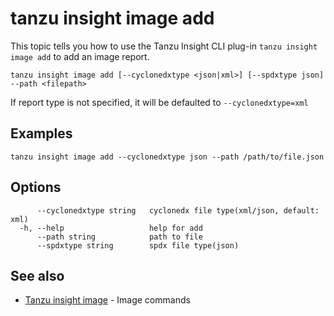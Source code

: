 # tanzu insight image add

This topic tells you how to use the Tanzu Insight CLI plug-in 
`tanzu insight image add` to add an image report.

```console
tanzu insight image add [--cyclonedxtype <json|xml>] [--spdxtype json] --path <filepath>
```

If report  type is not specified, it will be defaulted to `--cyclonedxtype=xml`

## <a id='examples'></a>Examples

```console
tanzu insight image add --cyclonedxtype json --path /path/to/file.json
```

## <a id='options'></a>Options

```console
      --cyclonedxtype string   cyclonedx file type(xml/json, default: xml)
  -h, --help                   help for add
      --path string            path to file
      --spdxtype string        spdx file type(json)
```

## <a id='see-also'></a>See also

* [Tanzu insight image](insight-image.md) - Image commands
